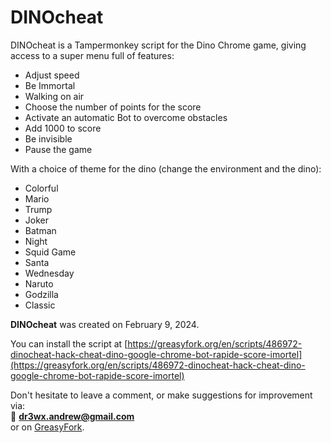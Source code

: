 # DINOcheat

DINOcheat is a Tampermonkey script for the Dino Chrome game, giving access to a super menu full of features:

- Adjust speed
- Be Immortal 
- Walking on air
- Choose the number of points for the score
- Activate an automatic Bot to overcome obstacles
- Add 1000 to score
- Be invisible
- Pause the game

With a choice of theme for the dino (change the environment and the dino):

- Colorful
- Mario
- Trump
- Joker
- Batman
- Night
- Squid Game
- Santa
- Wednesday
- Naruto
- Godzilla
- Classic

**DINOcheat** was created on February 9, 2024.

You can install the script at [https://greasyfork.org/en/scripts/486972-dinocheat-hack-cheat-dino-google-chrome-bot-rapide-score-imortel](https://greasyfork.org/en/scripts/486972-dinocheat-hack-cheat-dino-google-chrome-bot-rapide-score-imortel)

Don't hesitate to leave a comment, or make suggestions for improvement via:  
📧 **dr3wx.andrew@gmail.com**  
or on [GreasyFork](https://greasyfork.org/en/scripts/486972-dinocheat-hack-cheat-dino-google-chrome-bot-rapide-score-imortel/feedback).